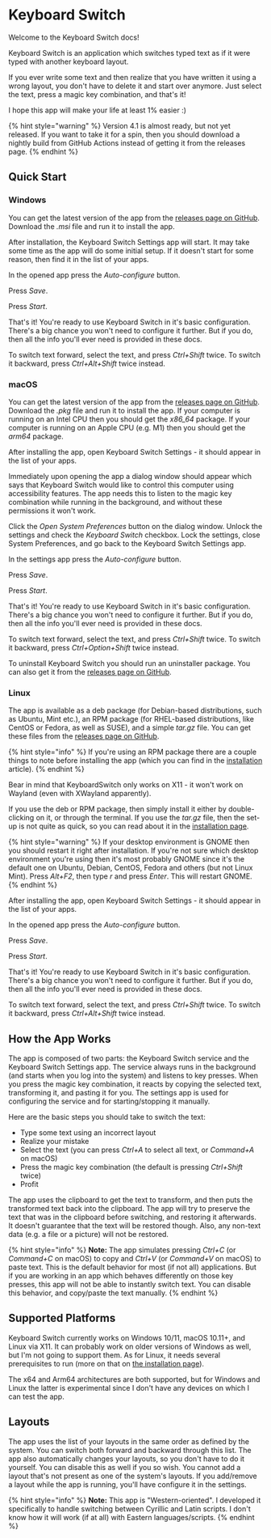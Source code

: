 # Keyboard Switch

Welcome to the Keyboard Switch docs!

Keyboard Switch is an application which switches typed text as if it were typed with another keyboard layout.

If you ever write some text and then realize that you have written it using a wrong layout, you don't have to delete it and start over anymore. Just select the text, press a magic key combination, and that's it!

I hope this app will make your life at least 1% easier :)

{% hint style="warning" %}
Version 4.1 is almost ready, but not yet released. If you want to take it for a spin, then you should download a nightly build from GitHub Actions instead of getting it from the releases page.
{% endhint %}

## Quick Start

### Windows

You can get the latest version of the app from the [releases page on GitHub](https://github.com/TolikPylypchuk/KeyboardSwitch/releases). Download the _.msi_ file and run it to install the app.

After installation, the Keyboard Switch Settings app will start. It may take some time as the app will do some initial setup. If it doesn't start for some reason, then find it in the list of your apps.

In the opened app press the _Auto-configure_ button.

Press _Save_.

Press _Start_.

That's it! You're ready to use Keyboard Switch in it's basic configuration. There's a big chance you won't need to configure it further. But if you do, then all the info you'll ever need is provided in these docs.

To switch text forward, select the text, and press _Ctrl+Shift_ twice. To switch it backward, press _Ctrl+Alt+Shift_ twice instead.

### macOS

You can get the latest version of the app from the [releases page on GitHub](https://github.com/TolikPylypchuk/KeyboardSwitch/releases). Download the _.pkg_ file and run it to install the app. If your computer is running on an Intel CPU then you should get the _x86\_64_ package. If your computer is running on an Apple CPU (e.g. M1) then you should get the _arm64_ package.

After installing the app, open Keyboard Switch Settings - it should appear in the list of your apps.

Immediately upon opening the app a dialog window should appear which says that Keyboard Switch would like to control this computer using accessibility features. The app needs this to listen to the magic key combination while running in the background, and without these permissions it won't work.

Click the _Open System Preferences_ button on the dialog window. Unlock the settings and check the _Keyboard Switch_ checkbox. Lock the settings, close System Preferences, and go back to the Keyboard Switch Settings app.

In the settings app press the _Auto-configure_ button.

Press _Save_.

Press _Start_.

That's it! You're ready to use Keyboard Switch in it's basic configuration. There's a big chance you won't need to configure it further. But if you do, then all the info you'll ever need is provided in these docs.

To switch text forward, select the text, and press _Ctrl+Shift_ twice. To switch it backward, press _Ctrl+Option+Shift_ twice instead.

To uninstall Keyboard Switch you should run an uninstaller package. You can also get it from the [releases page on GitHub](https://github.com/TolikPylypchuk/KeyboardSwitch/releases).

### Linux

The app is available as a deb package (for Debian-based distributions, such as Ubuntu, Mint etc.), an RPM package (for RHEL-based distributions, like CentOS or Fedora, as well as SUSE), and a simple _tar.gz_ file. You can get these files from the [releases page on GitHub](https://github.com/TolikPylypchuk/KeyboardSwitch/releases).

{% hint style="info" %}
If you're using an RPM package there are a couple things to note before installing the app (which you can find in the [installation](usage-guides/installation.md#installing-the-app) article).
{% endhint %}

Bear in mind that KeyboardSwitch only works on X11 - it won't work on Wayland (even with XWayland apparently).

If you use the deb or RPM package, then simply install it either by double-clicking on it, or through the terminal. If you use the _tar.gz_ file, then the set-up is not quite as quick, so you can read about it in the [installation page](usage-guides/installation.md#installing-the-app).

{% hint style="warning" %}
If your desktop environment is GNOME then you should restart it right after installation. If you're not sure which desktop environment you're using then it's most probably GNOME since it's the default one on Ubuntu, Debian, CentOS, Fedora and others (but not Linux Mint). Press _Alt+F2_, then type _r_ and press _Enter_. This will restart GNOME.
{% endhint %}

After installing the app, open Keyboard Switch Settings - it should appear in the list of your apps.

In the opened app press the _Auto-configure_ button.

Press _Save_.

Press _Start_.

That's it! You're ready to use Keyboard Switch in it's basic configuration. There's a big chance you won't need to configure it further. But if you do, then all the info you'll ever need is provided in these docs.

To switch text forward, select the text, and press _Ctrl+Shift_ twice. To switch it backward, press _Ctrl+Alt+Shift_ twice instead.

## How the App Works

The app is composed of two parts: the Keyboard Switch service and the Keyboard Switch Settings app. The service always runs in the background (and starts when you log into the system) and listens to key presses. When you press the magic key combination, it reacts by copying the selected text, transforming it, and pasting it for you. The settings app is used for configuring the service and for starting/stopping it manually.

Here are the basic steps you should take to switch the text:

* Type some text using an incorrect layout
* Realize your mistake
* Select the text (you can press _Ctrl+A_ to select all text, or _Command+A_ on macOS)
* Press the magic key combination (the default is pressing _Ctrl+Shift_ twice)
* Profit

The app uses the clipboard to get the text to transform, and then puts the transformed text back into the clipboard. The app will try to preserve the text that was in the clipboard before switching, and restoring it afterwards. It doesn't guarantee that the text will be restored though. Also, any non-text data (e.g. a file or a picture) will not be restored.

{% hint style="info" %}
**Note:** The app simulates pressing _Ctrl+C_ (or _Command+C_ on macOS) to copy and _Ctrl+V_ (or _Command+V_ on macOS) to paste text. This is the default behavior for most (if not all) applications. But if you are working in an app which behaves differently on those key presses, this app will not be able to instantly switch text. You can disable this behavior, and copy/paste the text manually.
{% endhint %}

## Supported Platforms

Keyboard Switch currently works on Windows 10/11, macOS 10.11+, and Linux via X11. It can probably work on older versions of Windows as well, but I'm not going to support them. As for Linux, it needs several prerequisites to run (more on that on [the installation page](usage-guides/installation.md#linux)).

The x64 and Arm64 architectures are both supported, but for Windows and Linux the latter is experimental since I don't have any devices on which I can test the app.

## Layouts

The app uses the list of your layouts in the same order as defined by the system. You can switch both forward and backward through this list. The app also automatically changes your layouts, so you don't have to do it yourself. You can disable this as well if you so wish. You cannot add a layout that's not present as one of the system's layouts. If you add/remove a layout while the app is running, you'll have configure it in the settings.

{% hint style="info" %}
**Note:** This app is "Western-oriented". I developed it specifically to handle switching between Cyrillic and Latin scripts. I don't know how it will work (if at all) with Eastern languages/scripts.
{% endhint %}
